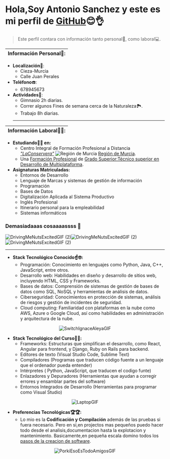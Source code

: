 # Hola,Soy Antonio Sanchez y este es mi perfil de [GitHub](https://github.com/)😊👌
>Este perfil contara con información tanto personal💁, como laboral💻.

|Información Personal🙎:|
|---|
* **Localización**🌆: 
  * Cieza-Murcia
  * Calle Juan Perales
* **Teléfono**☎️:
  * 678945673
* **Actividades**🦾:
  * Gimnasio 2h diarias.
  * Correr  algunos Fines de semana cerca de la Naturaleza🏞️.
  * Trabajo 8h diarias.
  ---
|Información Laboral👷‍♂️:|
|---|
* **Estudiando👨‍🎓 en:**
  * Centro Integral de Formación Profesional a Distancia [*"LaConservera"*](https://sites.google.com/view/fplaconservera)   ![Región de Murcia](https://github.com/user-attachments/assets/e7bd4935-fdce-454a-8005-4a5da633adad)    [Región de Murcia](https://www.carm.es/ "Que bonita ciudad pijo").
  * Una [Formación Profesional](https://www.todofp.es/inicio.html) de [Grado Superior:Técnico superior en Desarrollo de Multiplataforma](https://llegarasalto.com/guiafp/ciclos/IFC-322.html).
* **Asignaturas Matriculadas:**
  * Entornos de Desarrollo
  * Lenguaje de Marcas y sistemas de gestión de información
  * Programación
  * Bases de Datos
  * Digitalización Aplicada al Sistema Productivo
  * Inglés Profesional
  * Itinerario personal para la empleabilidad
  * Sistemas informáticos

### Demasiadaaas cosaaaassss 🫨
<div aling="center">

  ![DrivingMeNutsExcitedGIF (2)](https://github.com/user-attachments/assets/e71be80d-c557-4a53-b4ef-2b45dd64d67e)![DrivingMeNutsExcitedGIF (2)](https://github.com/user-attachments/assets/e71be80d-c557-4a53-b4ef-2b45dd64d67e)![DrivingMeNutsExcitedGIF (2)](https://github.com/user-attachments/assets/e71be80d-c557-4a53-b4ef-2b45dd64d67e)
 
</div>

---

* **Stack Tecnológico Conocido☝️🤓:**
  * Programación: Conocimiento en lenguajes como Python, Java, C++, JavaScript, entre otros.
  * Desarrollo web: Habilidades en diseño y desarrollo de sitios web, incluyendo HTML, CSS y Frameworks.
  * Bases de datos: Comprensión de sistemas de gestión de bases de datos como SQL, NoSQL y herramientas de análisis de datos.
  * Ciberseguridad: Conocimientos en protección de sistemas, análisis de riesgos y gestión de incidentes de seguridad.
  * Cloud computing: Familiaridad con plataformas en la nube como AWS, Azure o Google Cloud, así como habilidades en administración y arquitectura de la nube.

<div align="center">

  ![SwitchIgnaceAleyaGIF](https://github.com/user-attachments/assets/2001b4ce-a669-49e5-89ec-15e1be9bb3db)

</div>

* **Stack Tecnológico del Curso👨‍💻:**
  * Frameworks: Estructuras que simplifican el desarrollo, como React, Angular para frontend, y Django, Ruby on Rails para backend.
  * Editores de texto (Visual Studio Code, Sublime Text)
  * Compiladores (Programas que traducen código fuente a un lenguaje que el ordenador pueda entender)
  * Intérpretes ( Python, JavaScript, que traducen el codigo funte)
  * Enlazadores y Depuradores (Herramientas que ayudan a corregir errores y ensamblar partes del software)
  * Entornos Integrados de Desarrollo (Herramientas para programar como Visual Studio)
<div align="center">
 
 ![LaptopGIF](https://github.com/user-attachments/assets/67d6ca3c-b9d8-41ba-8dcd-592eff3174bf)
</div>

* **Preferencias Tecnológicas🏆🏆:**
  * Lo mio es la **Codificación y Compilación** además de las pruebas si fuera necesario.
    Pero en si,en projectos mas pequeños puedo hacer todo desde el analisis,documentacion hasta la explotacion y mantenimiento.
    Basicamente,en pequeña escala domino todos los [pasos de la creacion de software](https://global.tiffin.edu/blog/cuales-son-las-etapas-del-desarrollo-de-software "Explicacion extensa").

<div align="center">
 
  ![PorkiEsoEsTodoAmigosGIF](https://github.com/user-attachments/assets/ab5f716f-3201-4e4f-8a67-0b47ffb3edfd)
</div>
